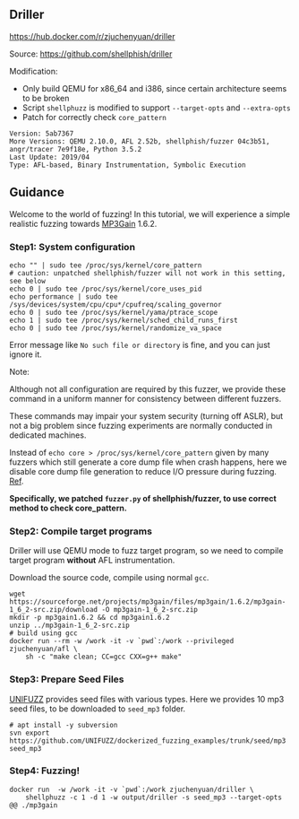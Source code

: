 ## Driller

https://hub.docker.com/r/zjuchenyuan/driller

Source: https://github.com/shellphish/driller

Modification: 

- Only build QEMU for x86_64 and i386, since certain architecture seems to be broken
- Script `shellphuzz` is modified to support `--target-opts` and `--extra-opts`
- Patch for correctly check `core_pattern`

```
Version: 5ab7367
More Versions: QEMU 2.10.0, AFL 2.52b, shellphish/fuzzer 04c3b51, angr/tracer 7e9f18e, Python 3.5.2
Last Update: 2019/04
Type: AFL-based, Binary Instrumentation, Symbolic Execution
```

## Guidance

Welcome to the world of fuzzing! 
In this tutorial, we will experience a simple realistic fuzzing towards [MP3Gain](http://mp3gain.sourceforge.net/) 1.6.2.

### Step1: System configuration

```
echo "" | sudo tee /proc/sys/kernel/core_pattern
# caution: unpatched shellphish/fuzzer will not work in this setting, see below
echo 0 | sudo tee /proc/sys/kernel/core_uses_pid
echo performance | sudo tee /sys/devices/system/cpu/cpu*/cpufreq/scaling_governor
echo 0 | sudo tee /proc/sys/kernel/yama/ptrace_scope
echo 1 | sudo tee /proc/sys/kernel/sched_child_runs_first
echo 0 | sudo tee /proc/sys/kernel/randomize_va_space
```

Error message like `No such file or directory` is fine, and you can just ignore it.

Note: 

Although not all configuration are required by this fuzzer, we provide these command in a uniform manner for consistency between different fuzzers. 

These commands may impair your system security (turning off ASLR), but not a big problem since fuzzing experiments are normally conducted in dedicated machines.

Instead of `echo core > /proc/sys/kernel/core_pattern` given by many fuzzers which still generate a core dump file when crash happens, 
here we disable core dump file generation to reduce I/O pressure during fuzzing. [Ref](http://man7.org/linux/man-pages/man5/core.5.html).

**Specifically, we patched `fuzzer.py` of shellphish/fuzzer, to use correct method to check core_pattern.**


### Step2: Compile target programs

Driller will use QEMU mode to fuzz target program, so we need to compile target program **without** AFL instrumentation.

Download the source code, compile using normal `gcc`.


```
wget https://sourceforge.net/projects/mp3gain/files/mp3gain/1.6.2/mp3gain-1_6_2-src.zip/download -O mp3gain-1_6_2-src.zip
mkdir -p mp3gain1.6.2 && cd mp3gain1.6.2
unzip ../mp3gain-1_6_2-src.zip
# build using gcc
docker run --rm -w /work -it -v `pwd`:/work --privileged zjuchenyuan/afl \
    sh -c "make clean; CC=gcc CXX=g++ make"
```

### Step3: Prepare Seed Files

[UNIFUZZ](https://github.com/UNIFUZZ/seeds) provides seed files with various types. Here we provides 10 mp3 seed files, to be downloaded to `seed_mp3` folder.

```
# apt install -y subversion
svn export https://github.com/UNIFUZZ/dockerized_fuzzing_examples/trunk/seed/mp3 seed_mp3
```

### Step4: Fuzzing!

```
docker run  -w /work -it -v `pwd`:/work zjuchenyuan/driller \
    shellphuzz -c 1 -d 1 -w output/driller -s seed_mp3 --target-opts @@ ./mp3gain
```

